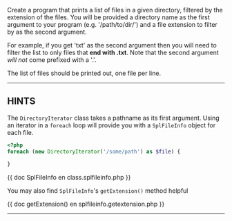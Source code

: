 Create a program that prints a list of files in a given directory, filtered by the extension of the files. You will be provided a directory name as the first argument to your program (e.g. '/path/to/dir/') and a file extension to filter by as the second argument.

For example, if you get 'txt' as the second argument then you will need to filter the list to only files that **end with .txt**. Note that the second argument _will not_ come prefixed with a '.'.

The list of files should be printed out, one file per line.

----------------------------------------------------------------------
## HINTS

The `DirectoryIterator` class takes a pathname as its first argument. Using an iterator in a `foreach` loop will provide you with a `SplFileInfo` object for each file.

```php
<?php
foreach (new DirectoryIterator('/some/path') as $file) {
    
}
```

{{ doc SplFileInfo en class.splfileinfo.php }}

You may also find `SplFileInfo`'s `getExtension()` method helpful

{{ doc getExtension() en splfileinfo.getextension.php }}

----------------------------------------------------------------------